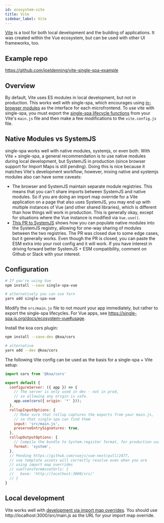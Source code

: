 ```yaml
---
id: ecosystem-vite
title: Vite
sidebar_label: Vite
---
```


[Vite](https://github.com/vitejs/vite) is a tool for both local development and the building of applications. It was created within the Vue ecosystem, but can be used with other UI frameworks, too.

## Example repo

https://github.com/joeldenning/vite-single-spa-example

## Overview

By default, Vite uses ES modules in local development, but not in production. This works well with single-spa, which encourages using [in-browser modules](/docs/recommended-setup#in-browser-versus-build-time-modules) as the interface for each microfrontend. To use vite with single-spa, you must export the [single-spa lifecycle functions](/docs/building-applications#registered-application-lifecycle) from your Vite's `main.js` file and then make a few modifications to the `vite.config.js` file.

## Native Modules vs SystemJS

single-spa works well with native modules, systemjs, or even both. With Vite + single-spa, a general recommendation is to use native modules during local development, but SystemJS in production (since browser support for Import Maps is still pending). Doing this is nice because it matches Vite's development workflow; however, mixing native and systemjs modules also can have some caveats:

- The browser and SystemJS maintain separate module registries. This means that you can't share imports between SystemJS and native modules. So if you are doing an import map override for a Vite application on a page that also uses SystemJS, you may end up with multiple instances of Vue (and other shared libraries), which is different than how things will work in production. This is generally okay, except for situations where the Vue instance is modified via `Vue.use()`.
- [This PR to SystemJS](https://github.com/systemjs/systemjs/pull/2187) shows how you can populate native modules into the SystemJS registry, allowing for one-way sharing of modules between the two registries. The PR was closed due to some edge cases, but it generally works. Even though the PR is closed, you can paste the ESM extra into your root config and it will work. If you have interest in driving forward better SystemJS + ESM compatibility, comment on Github or Slack with your interest.

## Configuration

```sh
# If you're using Vue
npm install --save single-spa-vue

# alternatively you can use Yarn
yarn add single-spa-vue
```

Modify the `src/main.js` file to not mount your app immediately, but rather to export the single-spa lifecycles. For Vue apps, see https://single-spa.js.org/docs/ecosystem-vue#usage.

Install the koa cors plugin:

```sh
npm install --save-dev @koa/cors

# alternative
yarn add --dev @koa/cors
```

The following Vite config can be used as the basis for a single-spa + Vite setup:

```js
import cors from '@koa/cors'

export default {
  configureServer: ({ app }) => {
    // The server is only used in dev - not in prod,
    // so allowing any origin is safe.
    app.use(cors({ origin: '*' }));
  },
  rollupInputOptions: {
    // Make sure that rollup captures the exports from your main.js,
    // so that single-spa can find them
    input: 'src/main.js',
    preserveEntrySignatures: true,
  },
  rollupOutputOptions: {
    // Compile the bundle to System.register format, for production usage
    format: 'system',
  },
  // Pending https://github.com/vuejs/vue-next/pull/2477,
  // vue template assets will correctly resolve even when you are
  // using import map overrides
  // vueTransformAssetUrls: {
  //   base: 'http://localhost:3000/src/'
  // }
}
```

## Local development

Vite works well with [development via import map overrides](https://single-spa.js.org/docs/recommended-setup#local-development). You should use http://localhost:3000/src/main.js as the URL for your import map override.